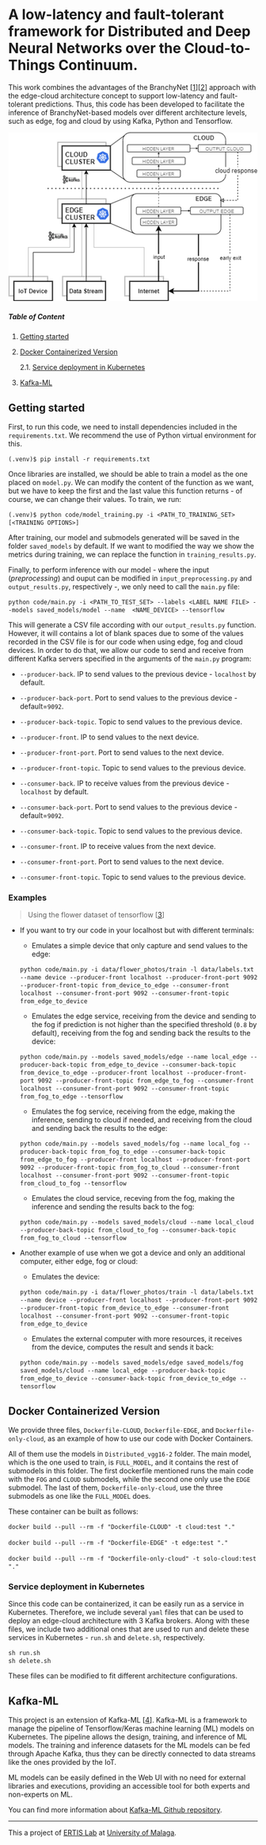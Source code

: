 # A low-latency and fault-tolerant framework for Distributed and Deep Neural Networks over the Cloud-to-Things Continuum.

This work combines the advantages of the BranchyNet [[1]][[2]] approach with the edge-cloud architecture concept to support low-latency and fault-tolerant predictions. Thus, this code has been developed to facilitate the inference of BranchyNet-based models over different architecture levels, such as edge, fog and cloud by using Kafka, Python and Tensorflow. 

![Concept](images/ddnn.png)

##### Table of Content

1. [Getting started](#getting-started)
2. [Docker Containerized Version](#docker-containerized-version)

    2.1. [Service deployment in Kubernetes](#service-deployment-in-kubernetes)
3. [Kafka-ML](#kafka-ml)

## Getting started

First, to run this code, we need to install dependencies included in the `requirements.txt`. We recommend the use of Python virtual environment for this.

```
(.venv)$ pip install -r requirements.txt
```

Once libraries are installed, we should be able to train a model as the one placed on `model.py`. We can modify the content of the function as we want, but we have to keep the first and the last value this function returns - of course, we can change their values. To train, we run:

```
(.venv)$ python code/model_training.py -i <PATH_TO_TRAINING_SET> [<TRAINING OPTIONS>]
```

After training, our model and submodels generated will be saved in the folder `saved_models` by default. If we want to modified the way we show the metrics during training, we can replace the function in `training_results.py`.

Finally, to perform inference with our model - where the input (*preprocessing*) and ouput can be modified in `input_preprocessing.py` and `output_results.py`, respectively -, we only need to call the `main.py` file:

```
python code/main.py -i <PATH_TO_TEST_SET> --labels <LABEL NAME FILE> --models saved_models/model --name  <NAME_DEVICE> --tensorflow
```

This will generate a CSV file according with our `output_results.py` function. However, it will contains a lot of blank spaces due to some of the values recorded in the CSV file is for our code when using edge, fog and cloud devices. In order to do that, we allow our code to send and receive from different Kafka servers specified in the arguments of the `main.py` program:

- `--producer-back`. IP to send values to the previous device - `localhost` by default.
- `--producer-back-port`. Port to send values to the previous device - default=`9092`.
- `--producer-back-topic`. Topic to send values to the previous device.
- `--producer-front`. IP to send values to the next device.
- `--producer-front-port`. Port to send values to the next device.
- `--producer-front-topic`. Topic to send values to the previous device.
    
- `--consumer-back`. IP to receive values from the previous device - `localhost` by default.
- `--consumer-back-port`. Port to send values to the previous device - default=`9092`.
- `--consumer-back-topic`. Topic to send values to the previous device.
- `--consumer-front`. IP to receive values from the next device.
- `--consumer-front-port`. Port to send values to the next device.
- `--consumer-front-topic`. Topic to send values to the previous device.

### Examples

> Using the flower dataset of tensorflow [[3]]

- If you want to try our code in your localhost but with different terminals:

    - Emulates a simple device that only capture and send values to the edge:
    ```
    python code/main.py -i data/flower_photos/train -l data/labels.txt --name device --producer-front localhost --producer-front-port 9092 --producer-front-topic from_device_to_edge --consumer-front localhost --consumer-front-port 9092 --consumer-front-topic from_edge_to_device
    ```

    - Emulates the edge service, receiving from the device and sending to the fog if prediction is not higher than the specified threshold (`0.8` by default), receiving from the fog and sending back the results to the device: 

    ```
    python code/main.py --models saved_models/edge --name local_edge --producer-back-topic from_edge_to_device --consumer-back-topic from_device_to_edge --producer-front localhost --producer-front-port 9092 --producer-front-topic from_edge_to_fog --consumer-front localhost --consumer-front-port 9092 --consumer-front-topic from_fog_to_edge --tensorflow
    ```

    - Emulates the fog service, receiving from the edge, making the inference,  sending to cloud if needed, and receiving from the cloud and sending back the results to the edge:
    ```
    python code/main.py --models saved_models/fog --name local_fog --producer-back-topic from_fog_to_edge --consumer-back-topic from_edge_to_fog --producer-front localhost --producer-front-port 9092 --producer-front-topic from_fog_to_cloud --consumer-front localhost --consumer-front-port 9092 --consumer-front-topic from_cloud_to_fog --tensorflow
    ```
    - Emulates the cloud service, receving from the fog, making the inference and sending the results back to the fog:
    ```
    python code/main.py --models saved_models/cloud --name local_cloud --producer-back-topic from_cloud_to_fog --consumer-back-topic from_fog_to_cloud --tensorflow
    ```

- Another example of use when we got a device and only an additional computer, either edge, fog or cloud:
    - Emulates the device:
    ```
    python code/main.py -i data/flower_photos/train -l data/labels.txt --name device --producer-front localhost --producer-front-port 9092 --producer-front-topic from_device_to_edge --consumer-front localhost --consumer-front-port 9092 --consumer-front-topic from_edge_to_device
    ```

    - Emulates the external computer with more resources, it receives from the device, computes the result and sends it back:
    ```
    python code/main.py --models saved_models/edge saved_models/fog saved_models/cloud --name local_edge --producer-back-topic from_edge_to_device --consumer-back-topic from_device_to_edge --tensorflow
    ```

## Docker Containerized Version

We provide three files, `Dockerfile-CLOUD`, `Dockerfile-EDGE`, and `Dockerfile-only-cloud`, as an example of how to use our code with Docker Containers. 

All of them use the models in `Distributed_vgg16-2` folder. The main model, which is the one used to train, is `FULL_MODEL`, and it contains the rest of submodels in this folder. The first dockerfile mentioned runs the main code with the `FOG` and `CLOUD` submodels, while the second one only use the `EDGE` submodel. The last of them, `Dockerfile-only-cloud`, use the three submodels as one like the `FULL_MODEL` does.

These container can be built as follows:

    docker build --pull --rm -f "Dockerfile-CLOUD" -t cloud:test "."

    docker build --pull --rm -f "Dockerfile-EDGE" -t edge:test "."

    docker build --pull --rm -f "Dockerfile-only-cloud" -t solo-cloud:test "."

### Service deployment in Kubernetes

Since this code can be containerized, it can be easily run as a service in Kubernetes. Therefore, we include several `yaml` files that can be used to deploy an edge-cloud architecture with 3 Kafka brokers. Along with these files, we include two additional ones that are used to run and delete these services in Kubernetes - `run.sh` and `delete.sh`, respectively.

    sh run.sh
    sh delete.sh

These files can be modified to fit different architecture configurations.

## Kafka-ML

This project is an extension of Kafka-ML [[4]]. Kafka-ML is a framework to manage the pipeline of Tensorflow/Keras machine learning (ML) models on Kubernetes. The pipeline allows the design, training, and inference of ML models. The training and inference datasets for the ML models can be fed through Apache Kafka, thus they can be directly connected to data streams like the ones provided by the IoT.

ML models can be easily defined in the Web UI with no need for external libraries and executions, providing an accessible tool for both experts and non-experts on ML.

You can find more information about [Kafka-ML Github repository](https://github.com/ertis-research/kafka-ml).

----

This a project of [ERTIS Lab](https://github.com/ertis-research) at [University of Malaga](uma.es).

[1]: https://arxiv.org/abs/1709.01686
[2]: https://github.com/kunglab/branchynet
[3]: https://www.tensorflow.org/tutorials/load_data/images
[4]: https://arxiv.org/abs/2006.04105
